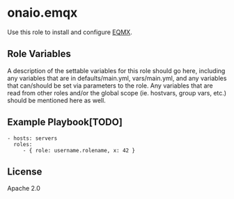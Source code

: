onaio.emqx
=========

Use this role to install and configure [EQMX](https://www.emqx.io/docs/en/v5.0/).

Role Variables
--------------

A description of the settable variables for this role should go here, including any variables that are in defaults/main.yml, vars/main.yml, and any variables that can/should be set via parameters to the role. Any variables that are read from other roles and/or the global scope (ie. hostvars, group vars, etc.) should be mentioned here as well.


Example Playbook[TODO]
----------------

    - hosts: servers
      roles:
         - { role: username.rolename, x: 42 }

License
-------

Apache 2.0
